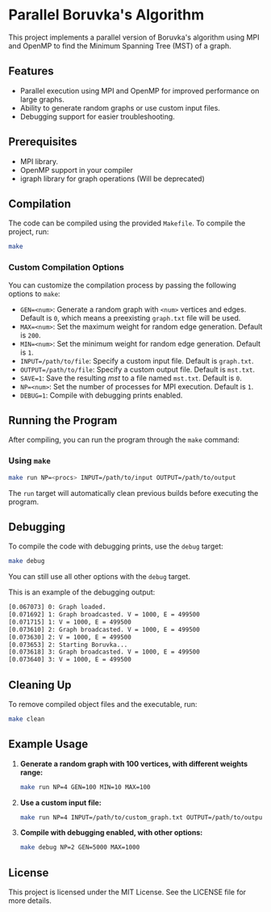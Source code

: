 # Parallel Boruvka's Algorithm

This project implements a parallel version of Boruvka's algorithm using MPI and OpenMP to find the Minimum Spanning Tree (MST) of a graph.

## Features
- Parallel execution using MPI and OpenMP for improved performance on large graphs.
- Ability to generate random graphs or use custom input files.
- Debugging support for easier troubleshooting.

## Prerequisites
- MPI library.
- OpenMP support in your compiler
- igraph library for graph operations (Will be deprecated)

## Compilation

The code can be compiled using the provided `Makefile`. To compile the project, run:

```bash
make
```

### Custom Compilation Options
You can customize the compilation process by passing the following options to `make`:

- `GEN=<num>`: Generate a random graph with `<num>` vertices and edges. Default is `0`, which means a preexisting `graph.txt` file will be used.
- `MAX=<num>`: Set the maximum weight for random edge generation. Default is `200`.
- `MIN=<num>`: Set the minimum weight for random edge generation. Default is `1`.
- `INPUT=/path/to/file`: Specify a custom input file. Default is `graph.txt`.
- `OUTPUT=/path/to/file`: Specify a custom output file. Default is `mst.txt`.
- `SAVE=1`: Save the resulting *mst* to a file named `mst.txt`. Default is `0`.
- `NP=<num>`: Set the number of processes for MPI execution. Default is `1`.
- `DEBUG=1`: Compile with debugging prints enabled.

## Running the Program

After compiling, you can run the program through the `make` command:

### Using `make`
```bash
make run NP=<procs> INPUT=/path/to/input OUTPUT=/path/to/output
```

The `run` target will automatically clean previous builds before executing the program.

## Debugging

To compile the code with debugging prints, use the `debug` target:

```bash
make debug
```

You can still use all other options with the `debug` target.

This is an example of the debugging output:

```bash
[0.067073] 0: Graph loaded.
[0.071692] 1: Graph broadcasted. V = 1000, E = 499500
[0.071715] 1: V = 1000, E = 499500
[0.073610] 2: Graph broadcasted. V = 1000, E = 499500
[0.073630] 2: V = 1000, E = 499500
[0.073653] 2: Starting Boruvka...
[0.073618] 3: Graph broadcasted. V = 1000, E = 499500
[0.073640] 3: V = 1000, E = 499500
```

## Cleaning Up

To remove compiled object files and the executable, run:

```bash
make clean
```

## Example Usage

1. **Generate a random graph with 100 vertices, with different weights range:**
   ```bash
   make run NP=4 GEN=100 MIN=10 MAX=100
   ```

2. **Use a custom input file:**
   ```bash
   make run NP=4 INPUT=/path/to/custom_graph.txt OUTPUT=/path/to/output_mst.txt
   ```

3. **Compile with debugging enabled, with other options:**
   ```bash
   make debug NP=2 GEN=5000 MAX=1000
   ```

## License

This project is licensed under the MIT License. See the LICENSE file for more details.
